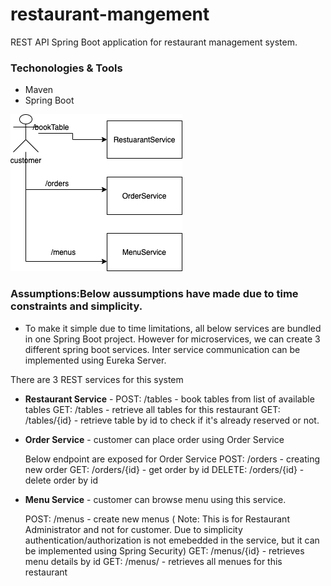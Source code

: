 # restaurant-mangement
REST API Spring Boot application for restaurant management system.

### Techonologies & Tools
* Maven
* Spring Boot


![Image of restaurant-management system](https://github.com/chintan4181/restaurant-mangement/blob/master/Restaurant-management.png)

### Assumptions:Below aussumptions have made due to time constraints and simplicity.
  
  - To make it simple due to time limitations, all below services are bundled in one Spring Boot project. However for microservices, we can create 3 different spring boot services. Inter service communication can be implemented using Eureka Server.

There are 3 REST services for this system
- <b>Restaurant Service</b> -
    POST: /tables -  book tables from list of available tables
    GET: /tables - retrieve all tables for this restaurant
    GET: /tables/{id} - retrieve table by id to check if it's already reserved or not.
    
- <b>Order Service</b> - customer can place order using Order Service
  
    Below endpoint are exposed for Order Service
    POST: /orders - creating new order
    GET: /orders/{id} - get order by id
    DELETE: /orders/{id} - delete order by id
  
- <b>Menu Service</b> - customer can browse menu using this service.
  
    POST: /menus - create new menus ( Note: This is for Restaurant Administrator and not for customer. Due to simplicity authentication/authorization is not emebedded in the service, but it can be implemented using Spring Security)
    GET: /menus/{id} - retrieves menu details by id
    GET: /menus/ - retrieves all menues for this restaurant
  
  
  
  
  

